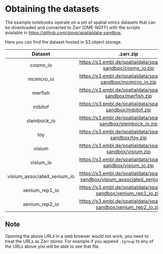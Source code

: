 # Obtaining the datasets

The example notebooks operate on a set of spatial omics datasets that can be downloaded and converted to Zarr (OME-NGFF) with the scripts available in https://github.com/giovp/spatialdata-sandbox.

Here you can find the dataset hosted in S3 object storage.

|           Dataset           | .zarr.zip                                              |                                           S3                                           |
| :-------------------------: | :-----------------------------------------------------: | :------------------------------------------------------------------------------------: |
|          cosmx_io           | <https://s3.embl.de/spatialdata/spatialdata-sandbox/cosmx_io.zip>             |          <https://s3.embl.de/spatialdata/spatialdata-sandbox/cosmx_io.zarr/>           |
|         mcmicro_io          | <https://s3.embl.de/spatialdata/spatialdata-sandbox/mcmicro_io.zip>            |         <https://s3.embl.de/spatialdata/spatialdata-sandbox/mcmicro_io.zarr/>          |
|           merfish           | <https://s3.embl.de/spatialdata/spatialdata-sandbox/merfish.zip>             |           <https://s3.embl.de/spatialdata/spatialdata-sandbox/merfish.zarr/>           |
|           mibitof           | <https://s3.embl.de/spatialdata/spatialdata-sandbox/mibitof.zip>             |           <https://s3.embl.de/spatialdata/spatialdata-sandbox/mibitof.zarr/>           |
|        steinbock_io         | <https://s3.embl.de/spatialdata/spatialdata-sandbox/steinbock_io.zip>           |        <https://s3.embl.de/spatialdata/spatialdata-sandbox/steinbock_io.zarr/>         |
|             toy             | <https://s3.embl.de/spatialdata/spatialdata-sandbox/toy.zip>                |             <https://s3.embl.de/spatialdata/spatialdata-sandbox/toy.zarr/>             |
|           visium            | <https://s3.embl.de/spatialdata/spatialdata-sandbox/visium.zip>              |           <https://s3.embl.de/spatialdata/spatialdata-sandbox/visium.zarr/>            |
|          visium_io          | <https://s3.embl.de/spatialdata/spatialdata-sandbox/visium_io.zip>            |          <https://s3.embl.de/spatialdata/spatialdata-sandbox/visium_io.zarr/>          |
| visium_associated_xenium_io | <https://s3.embl.de/spatialdata/spatialdata-sandbox/visium_associated_xenium_io.zip> | <https://s3.embl.de/spatialdata/spatialdata-sandbox/visium_associated_xenium_io.zarr/> |
|       xenium_rep1_io        | <https://s3.embl.de/spatialdata/spatialdata-sandbox/xenium_rep1_io.zip>        |       <https://s3.embl.de/spatialdata/spatialdata-sandbox/xenium_rep1_io.zarr/>        |
|       xenium_rep2_io        | <https://s3.embl.de/spatialdata/spatialdata-sandbox/xenium_rep2_io.zip>        |       <https://s3.embl.de/spatialdata/spatialdata-sandbox/xenium_rep2_io.zarr/>        |


## Note

Opening the above URLs in a web browser would not work, you need to treat the URLs as Zarr stores. For example if you append `.zgroup` to any of the URLs above you will be able to see that file.
